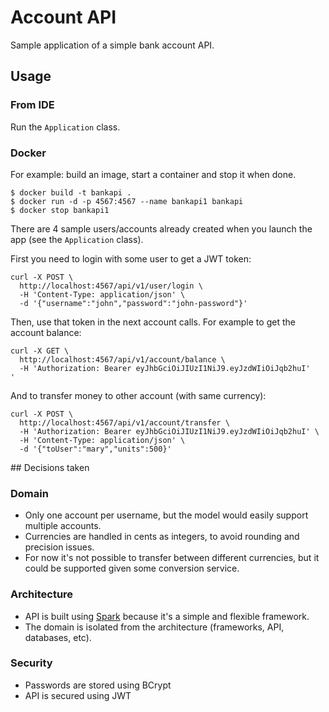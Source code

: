 # Account API

Sample application of a simple bank account API.

## Usage

### From IDE

Run the `Application` class.

### Docker

For example: build an image, start a container and stop it when done. 

```
$ docker build -t bankapi .
$ docker run -d -p 4567:4567 --name bankapi1 bankapi
$ docker stop bankapi1  
```
   
There are 4 sample users/accounts already created when you launch the app (see the `Application` class).

First you need to login with some user to get a JWT token:

```
curl -X POST \
  http://localhost:4567/api/v1/user/login \
  -H 'Content-Type: application/json' \
  -d '{"username":"john","password":"john-password"}' 
```

Then, use that token in the next account calls. For example to get the account balance:

```
curl -X GET \
  http://localhost:4567/api/v1/account/balance \
  -H 'Authorization: Bearer eyJhbGciOiJIUzI1NiJ9.eyJzdWIiOiJqb2huI'
'
```

And to transfer money to other account (with same currency):

```
curl -X POST \
  http://localhost:4567/api/v1/account/transfer \
  -H 'Authorization: Bearer eyJhbGciOiJIUzI1NiJ9.eyJzdWIiOiJqb2huI' \
  -H 'Content-Type: application/json' \
  -d '{"toUser":"mary","units":500}'
```

## Decisions taken

### Domain

- Only one account per username, but the model would easily support multiple accounts.
- Currencies are handled in cents as integers, to avoid rounding and precision issues.
- For now it's not possible to transfer between different currencies, but it could be supported given some conversion service.  

### Architecture

- API is built using [Spark](http://sparkjava.com/) because it's a simple and flexible framework.
- The domain is isolated from the architecture (frameworks, API, databases, etc).

### Security

- Passwords are stored using BCrypt
- API is secured using JWT